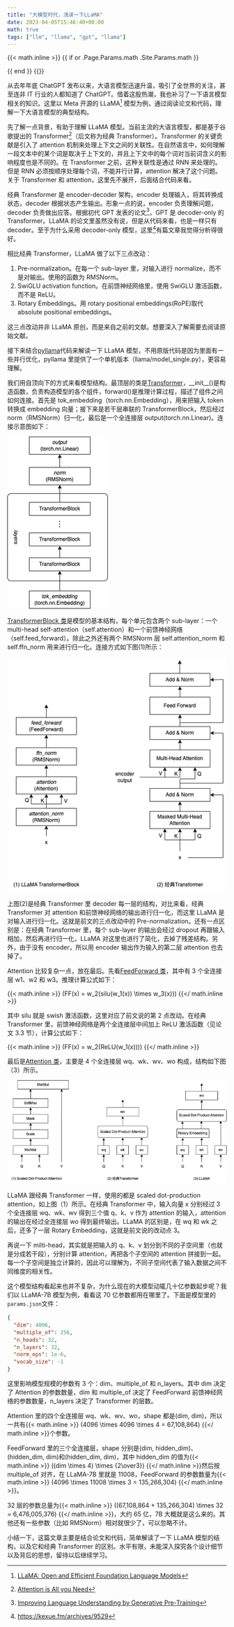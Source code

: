 ```yaml
---
title: "大模型时代，浅读一下LLaMA"
date: 2023-04-05T15:46:40+08:00
math: true
tags: ["llm", "llama", "gpt", "llama"]
---
```


{{< math.inline >}}
{{ if or .Page.Params.math .Site.Params.math }}

<!-- KaTeX -->
<link rel="stylesheet" href="https://cdn.jsdelivr.net/npm/katex@0.11.1/dist/katex.min.css" integrity="sha384-zB1R0rpPzHqg7Kpt0Aljp8JPLqbXI3bhnPWROx27a9N0Ll6ZP/+DiW/UqRcLbRjq" crossorigin="anonymous">
<script defer src="https://cdn.jsdelivr.net/npm/katex@0.11.1/dist/katex.min.js" integrity="sha384-y23I5Q6l+B6vatafAwxRu/0oK/79VlbSz7Q9aiSZUvyWYIYsd+qj+o24G5ZU2zJz" crossorigin="anonymous"></script>
<script defer src="https://cdn.jsdelivr.net/npm/katex@0.11.1/dist/contrib/auto-render.min.js" integrity="sha384-kWPLUVMOks5AQFrykwIup5lo0m3iMkkHrD0uJ4H5cjeGihAutqP0yW0J6dpFiVkI" crossorigin="anonymous" onload="renderMathInElement(document.body);"></script>
{{ end }}
{{</ math.inline >}}

从去年年底 ChatGPT 发布以来，大语言模型迅速升温，吸引了全世界的关注，甚至连非 IT 行业的人都知道了 ChatGPT。借着这股热潮，我也补习了一下语言模型相关的知识。这里以 Meta 开源的 LLaMA[^1] 模型为例，通过阅读论文和代码，理解一下大语言模型的典型结构。

[^1]: [LLaMA: Open and Efficient Foundation Language Models](https://arxiv.org/abs/2302.13971)

先了解一点背景，有助于理解 LLaMA 模型。当前主流的大语言模型，都是基于谷歌提出的 Transformer[^2]（后文称为经典 Transformer）。Transformer 的关键贡献是引入了 attention 机制来处理上下文之间的关联性。在自然语言中，如何理解一段文本中的某个词是取决于上下文的，并且上下文中的每个词对当前词含义的影响程度也是不同的。在 Transformer 之前，这种关联性是通过 RNN 来处理的。但是 RNN 必须按顺序处理每个词，不能并行计算，attention 解决了这个问题。关于 Transformer 和 attention，这里先不展开，后面结合代码来看。

[^2]: [Attention is All you Need](https://papers.nips.cc/paper_files/paper/2017/hash/3f5ee243547dee91fbd053c1c4a845aa-Abstract.html)

经典 Transformer 是 encoder-decoder 架构，encoder 处理输入，将其转换成状态，decoder 根据状态产生输出。形象一点的说，encoder 负责理解问题，decoder 负责做出应答。根据初代 GPT 发表的论文[^3]，GPT 是 decoder-only 的 Transformer。LLaMA 的论文里虽然没有说，但是从代码来看，也是一样只有 decoder。至于为什么采用 decoder-only 模型，这里[^4]有篇文章我觉得分析得很好。

[^3]: [Improving Language Understanding by Generative Pre-Training](https://s3-us-west-2.amazonaws.com/openai-assets/research-covers/language-unsupervised/language_understanding_paper.pdf)
[^4]: https://kexue.fm/archives/9529

相比经典 Transformer，LLaMA 做了以下三点改动：

1. Pre-normalization。在每一个 sub-layer 里，对输入进行 normalize，而不是对输出。使用的函数为 RMSNorm。
2. SwiGLU activation function。在前馈神经网络里，使用 SwiGLU 激活函数，而不是 ReLU。
3. Rotary Embeddings。用 rotary positional embeddings(RoPE)取代 absolute positional embeddings。

这三点改动并非 LLaMA 原创，而是来自之前的文献。想要深入了解需要去阅读原始文献。

接下来结合[pyllama](https://github.com/juncongmoo/pyllama)代码来解读一下 LLaMA 模型，不用原版代码是因为里面有一些并行优化，pyllama 里提供了一个单机版本（llama/model_single.py），更容易理解。

我们用自顶向下的方式来看模型结构。最顶层的类是[Transformer](https://github.com/juncongmoo/pyllama/blob/94840411536f0648c5e62bc51005b940f8fffd71/llama/model_single.py#L188)，\_\_init\_\_()是构造函数，负责构造模型的各个组件，forward()是推理计算过程，描述了组件之间如何连接。首先是 tok_embedding（torch.nn.Embedding），用来把输入 token 转换成 embedding 向量；接下来是若干层串联的 TransformerBlock，然后经过 norm（RMSNorm）归一化，最后是一个全连接层 output(torch.nn.Linear)。连接示意图如下：

![LLaMA Transformer Architecture](/figures/llama-transformer.png)

[TransformerBlock 类](https://github.com/juncongmoo/pyllama/blob/94840411536f0648c5e62bc51005b940f8fffd71/llama/model_single.py#L160)是模型的基本结构，每个单元包含两个 sub-layer：一个 multi-head self-attention（self.attention）和一个前馈神经网络（self.feed_forward）。除此之外还有两个 RMSNorm 层 self.attention_norm 和 self.ffn_norm 用来进行归一化。连接方式如下图(1)所示：

![LLaMA TransformerBlock](/figures/llama-transformer-layer.png)

上图(2)是经典 Transformer 里 decoder 每一层的结构，对比来看，经典 Transformer 对 attention 和前馈神经网络的输出进行归一化，而这里 LLaMA 是对输入进行归一化。这就是前文的三点改动中的 Pre-normalization。还有一点区别是：在经典 Transformer 里，每个 sub-layer 的输出会经过 dropout 再跟输入相加，然后再进行归一化，LLaMA 对这里也进行了简化，去掉了残差结构。另外，由于没有 encoder，所以用 encoder 输出作为输入的第二层 attention 也去掉了。

Attention 比较复杂一点，放在最后。先看[FeedForward 类](https://github.com/juncongmoo/pyllama/blob/94840411536f0648c5e62bc51005b940f8fffd71/llama/model_single.py#L141)，其中有 3 个全连接层 w1、w2 和 w3。推理计算公式如下：

{{< math.inline >}}
\(FF(x) = w_2(silu(w_1(x)) \times w_3(x))\)
{{</ math.inline >}}

其中 silu 就是 swish 激活函数，这里对应了前文说的第 2 点改动。在经典 Transformer 里，前馈神经网络是两个全连接层中间加上 ReLU 激活函数（见论文 3.3 节），计算公式如下：

{{< math.inline >}}
\(FF(x) = w_2(ReLU(w_1(x)))\)
{{</ math.inline >}}

最后是[Attention 类](https://github.com/juncongmoo/pyllama/blob/94840411536f0648c5e62bc51005b940f8fffd71/llama/model_single.py#L66)，主要是 4 个全连接层 wq、wk、wv、wo 构成，结构如下图（3）所示。

![LLaMA Attention](/figures/llama-attention.png)

LLaMA 跟经典 Transformer 一样，使用的都是 scaled dot-production attention，如上图（1）所示。在经典 Transformer 中，输入向量 x 分别经过 3 个全连接层 wq、wk、wv 得到三个值 q、k、v 作为 attention 的输入，attention 的输出在经过全连接层 wo 得到最终输出。LLaMA 的区别是，在 wq 和 wk 之后，还多了一层 Rotary Embedding，这就是前文说的改动点 3。

再说一下 milti-head，其实就是把输入的 q、k、v 划分到不同的子空间里（也就是分成若干段），分别计算 attention，再把各个子空间的 attention 拼接到一起。每一个子空间是独立计算的，因此可以理解为，不同子空间代表了输入数据之间不同维度的相关性。

这个模型结构看起来也并不复杂，为什么现在的大模型动辄几十亿参数起步呢？我们以 LLaMA-7B 模型为例，看看这 70 亿参数都用在哪里了。下面是模型里的`params.json`文件：

```json
{
  "dim": 4096,
  "multiple_of": 256,
  "n_heads": 32,
  "n_layers": 32,
  "norm_eps": 1e-6,
  "vocab_size": -1
}
```

这里影响模型规模的参数有 3 个：dim、multiple_of 和 n_layers。其中 dim 决定了 Attention 的参数数量，dim 和 multiple_of 决定了 FeedForward 前馈神经网络的参数数量，n_layers 决定了 Transformer 的层数。

Attention 里的四个全连接层 wq、wk、wv、wo，shape 都是(dim, dim)，所以一共有{{< math.inline >}} \(4096 \times 4096 \times 4 = 67,108,864\) {{</ math.inline >}}个参数。

FeedForward 里的三个全连接层，shape 分别是(dim, hidden_dim)、(hidden_dim, dim)和(hidden_dim, dim)，其中 hidden_dim 的值为{{< math.inline >}} \((dim \times 4) \times {2\over3}\) {{</ math.inline >}}然后按 multiple_of 对齐，在 LLaMA-7B 里就是 11008，FeedForward 的参数数量为{{< math.inline >}} \(4096 \times 11008 \times 3 = 135,266,304\) {{</ math.inline >}}。

32 层的参数总量为{{< math.inline >}} \((67,108,864 + 135,266,304) \times 32 = 6,476,005,376\) {{</ math.inline >}}，大约 65 亿，7B 大概就是这么来的。其他还有一些参数（比如 RMSNorm）相对就很少了，可以忽略不计。

小结一下，这篇文章主要是结合论文和代码，简单解读了一下 LLaMA 模型的结构，以及它和经典 Transformer 的区别。水平有限，未能深入探究各个设计细节以及背后的思想，留待以后继续学习。
